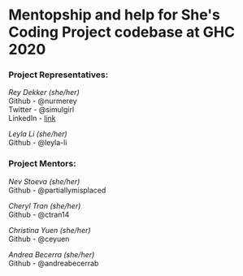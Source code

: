 # Mentopship and help for She's Coding Project codebase at GHC 2020

### Project Representatives:

*Rey Dekker (she/her)*  
Github - @nurmerey  
Twitter - @simulgirl  
LinkedIn - [link](https://www.linkedin.com/in/rey-d-72953a148/)

*Leyla Li (she/her)*  
Github - @leyla-li  


### Project Mentors: 

*Nev Stoeva (she/her)*  
Github - @partiallymisplaced  

*Cheryl Tran (she/her)*  
Github - @ctran14  

*Christina Yuen (she/her)*  
Github - @ceyuen  

*Andrea Becerra (she/her)*  
Github - @andreabecerrab  

